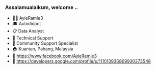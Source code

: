 ### Assalamualaikum, welcome ..


- 👩‍💻 AyieRamle3
- 🎓 Autodidact
- 📋 Data Analyst
- 💼 Technical Support
- 🏢 Community Support Specialist
- 🏠 Kuantan, Pahang, Malaysia
- 💬 https://www.facebook.com/AyieRamle3
- 🔗 https://developers.google.com/profile/u/111013936869930373548

<!--
**AyieRamle3/AR3-Project** is a ✨ _special_ ✨ repository because its `README.md` (this file) appears on your GitHub profile.
-->
